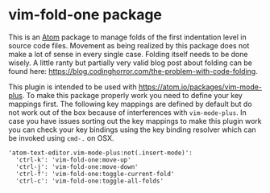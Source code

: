 # vim-fold-one package

This is an [Atom](https://atom.io) package to manage folds of the first
indentation level in source code files. Movement as being realized by this
package does not make a lot of sense in every single case. Folding itself needs
to be done wisely. A little ranty but partially very valid blog post about
folding can be found here:
https://blog.codinghorror.com/the-problem-with-code-folding.

This plugin is intended to be used with https://atom.io/packages/vim-mode-plus.
To make this package properly work you need to define your key mappings first.
The following key mappings are defined by default but do not work out of the box
because of interferences with `vim-mode-plus`. In case you have issues sorting
out the key mappings to make this plugin work you can check your key bindings
using the key binding resolver which can be invoked using `cmd-.` on OSX.

```
'atom-text-editor.vim-mode-plus:not(.insert-mode)':
  'ctrl-k': 'vim-fold-one:move-up'
  'ctrl-j': 'vim-fold-one:move-down'
  'ctrl-f': 'vim-fold-one:toggle-current-fold'
  'ctrl-c': 'vim-fold-one:toggle-all-folds'
```

